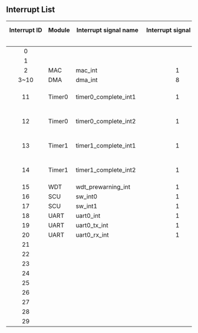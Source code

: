 ## Interrupt List

| Interrupt ID &nbsp;&nbsp;&nbsp;&nbsp;&nbsp;&nbsp;&nbsp;&nbsp;&nbsp;&nbsp;&nbsp;&nbsp;&nbsp;&nbsp;&nbsp;&nbsp;&nbsp;&nbsp;&nbsp;&nbsp;&nbsp; | Module &nbsp; | Interrupt signal name &nbsp;&nbsp;&nbsp;&nbsp;&nbsp;&nbsp;&nbsp;&nbsp;&nbsp;&nbsp;&nbsp;&nbsp;&nbsp;&nbsp;&nbsp;&nbsp;&nbsp;&nbsp;&nbsp;&nbsp;&nbsp;&nbsp;&nbsp;&nbsp;&nbsp;&nbsp;&nbsp;&nbsp;&nbsp;&nbsp;&nbsp;&nbsp;&nbsp;&nbsp;&nbsp;&nbsp;&nbsp;&nbsp;&nbsp;&nbsp; | Interrupt signal width &nbsp;&nbsp;&nbsp;&nbsp;&nbsp;&nbsp;&nbsp;&nbsp;&nbsp;&nbsp;&nbsp;&nbsp;&nbsp;&nbsp;&nbsp;&nbsp;&nbsp;&nbsp;&nbsp;&nbsp;&nbsp;&nbsp;&nbsp;&nbsp;&nbsp;&nbsp;&nbsp;&nbsp;&nbsp;&nbsp;&nbsp;&nbsp;&nbsp;&nbsp;&nbsp;&nbsp;&nbsp;&nbsp;&nbsp;&nbsp;&nbsp;| Reset value &nbsp;&nbsp;&nbsp;&nbsp;&nbsp;&nbsp;&nbsp;&nbsp;&nbsp;&nbsp;&nbsp;&nbsp;&nbsp;&nbsp;&nbsp;&nbsp;&nbsp;&nbsp;&nbsp;&nbsp;&nbsp;&nbsp;&nbsp;&nbsp;&nbsp;&nbsp;&nbsp;&nbsp;&nbsp;&nbsp; | Trigger method &nbsp;&nbsp;&nbsp;&nbsp;&nbsp;&nbsp;&nbsp;&nbsp;&nbsp;&nbsp;&nbsp;&nbsp;&nbsp;&nbsp;&nbsp;&nbsp;&nbsp;&nbsp;&nbsp;&nbsp;&nbsp;&nbsp;&nbsp;&nbsp;&nbsp;&nbsp;&nbsp;&nbsp;| Description &nbsp;&nbsp;&nbsp;&nbsp;&nbsp;&nbsp;&nbsp;&nbsp;&nbsp;&nbsp;&nbsp;&nbsp;&nbsp;&nbsp;&nbsp;&nbsp;&nbsp;&nbsp;&nbsp;&nbsp;&nbsp;&nbsp;&nbsp;&nbsp;&nbsp;&nbsp;&nbsp;&nbsp;&nbsp;&nbsp;&nbsp;&nbsp;&nbsp;&nbsp;&nbsp;&nbsp;&nbsp;&nbsp;&nbsp;&nbsp;&nbsp;&nbsp;&nbsp;&nbsp;&nbsp;&nbsp;&nbsp;&nbsp;&nbsp;&nbsp;&nbsp;&nbsp;&nbsp;&nbsp;&nbsp;&nbsp;&nbsp;&nbsp;&nbsp;&nbsp;&nbsp;&nbsp;&nbsp;&nbsp;&nbsp;&nbsp;&nbsp;&nbsp;&nbsp;&nbsp;&nbsp;&nbsp; |
|:--------------:|--------|-----------------------|:------------------------:|:-------------:|----------------|----------------------------------------------------------------------------------|
| 0            |        |                       |                        |             |                | Reserved                                                                         |
| 1            |        |                       |                        |             |                | Reserved                                                                         |
| 2            | MAC    | mac_int               | 1                      | 0           | High level     | MAC done interrupt                                                               |
| 3~10         | DMA    | dma_int               | 8                      | 0           | High level     | there are 8 interrupts for DMA                                                   |
| 11           | Timer0 | timer0_complete_int1  | 1                      | 0           | High level     | there are two timers in module timer0,this is the interrupt for the first timer  |
| 12           | Timer0 | timer0_complete_int2  | 1                      | 0           | High level     | there are two timers in module timer0,this is the interrupt for the second timer |
| 13           | Timer1 | timer1_complete_int1  | 1                      | 0           | High level     | there are two timers in module timer1,this is the interrupt for the first timer  |
| 14           | Timer1 | timer1_complete_int2  | 1                      | 0           | High level     | there are two timers in module timer1,this is the interrupt for the second timer |
| 15           | WDT    | wdt_prewarning_int    | 1                      | 0           | High level     | warning interrupt of WDT                                                         |
| 16           | SCU    | sw_int0               | 1                      | 0           | High level     | SW interrupt 0                                                                   |
| 17           | SCU    | sw_int1               | 1                      | 0           | High level     | SW interrupt 1                                                                   |
| 18           | UART   | uart0_int             | 1                      | 0           | High level     |                                                                                  |
| 19           | UART   | uart0_tx_int          | 1                      | 0           | High level     | UART tx fifo interrupt                                                           |
| 20           | UART   | uart0_rx_int          | 1                      | 0           | High level     | UART rx fifo interrupt                                                           |
| 21           |        |                       |                        |             |                | Reserved                                                                         |
| 22           |        |                       |                        |             |                | Reserved                                                                         |
| 23           |        |                       |                        |             |                | Reserved                                                                         |
| 24           |        |                       |                        |             |                | Reserved                                                                         |
| 25           |        |                       |                        |             |                | Reserved                                                                         |
| 26           |        |                       |                        |             |                | Reserved                                                                         |
| 27           |        |                       |                        |             |                | Reserved                                                                         |
| 28           |        |                       |                        |             |                | Reserved                                                                         |
| 29           |        |                       |                        |             |                | Reserved                                                                         |
